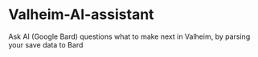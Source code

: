 # Valheim-AI-assistant
Ask AI (Google Bard) questions what to make next in Valheim, by parsing your save data to Bard
